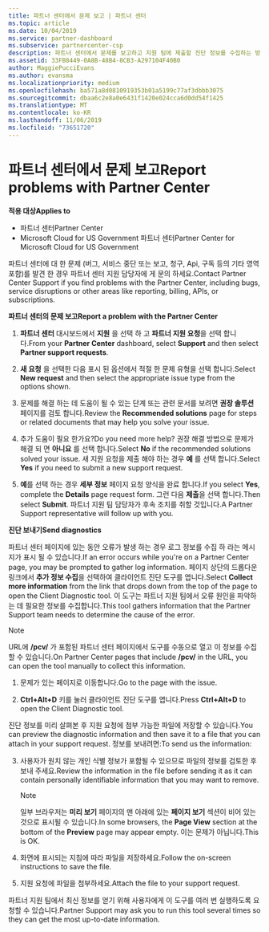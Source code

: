```yaml
---
title: 파트너 센터에서 문제 보고 | 파트너 센터
ms.topic: article
ms.date: 10/04/2019
ms.service: partner-dashboard
ms.subservice: partnercenter-csp
description: 파트너 센터에서 문제를 보고하고 지원 팀에 제출할 진단 정보를 수집하는 방법
ms.assetid: 33FB8449-0A8B-48B4-8CB3-A297104F40B0
author: MaggiePucciEvans
ms.author: evansma
ms.localizationpriority: medium
ms.openlocfilehash: ba571a8d0810919353b01a5199c77af3dbbb3075
ms.sourcegitcommit: dbaa6c2e8a0e6431f1420e024cca6d0dd54f1425
ms.translationtype: MT
ms.contentlocale: ko-KR
ms.lasthandoff: 11/06/2019
ms.locfileid: "73651720"
---
```

# <a name="report-problems-with-partner-center"></a><span data-ttu-id="6dae7-103">파트너 센터에서 문제 보고</span><span class="sxs-lookup"><span data-stu-id="6dae7-103">Report problems with Partner Center</span></span>

<span data-ttu-id="6dae7-104">**적용 대상**</span><span class="sxs-lookup"><span data-stu-id="6dae7-104">**Applies to**</span></span>

- <span data-ttu-id="6dae7-105">파트너 센터</span><span class="sxs-lookup"><span data-stu-id="6dae7-105">Partner Center</span></span>
- <span data-ttu-id="6dae7-106">Microsoft Cloud for US Government 파트너 센터</span><span class="sxs-lookup"><span data-stu-id="6dae7-106">Partner Center for Microsoft Cloud for US Government</span></span>


<span data-ttu-id="6dae7-107">파트너 센터에 대 한 문제 (버그, 서비스 중단 또는 보고, 청구, Api, 구독 등의 기타 영역 포함)를 발견 한 경우 파트너 센터 지원 담당자에 게 문의 하세요.</span><span class="sxs-lookup"><span data-stu-id="6dae7-107">Contact Partner Center Support if you find problems with the Partner Center, including bugs, service disruptions or other areas like reporting, billing, APIs, or subscriptions.</span></span>


<span data-ttu-id="6dae7-108">**파트너 센터의 문제 보고**</span><span class="sxs-lookup"><span data-stu-id="6dae7-108">**Report a problem with the Partner Center**</span></span>

1. <span data-ttu-id="6dae7-109">**파트너 센터** 대시보드에서 **지원** 을 선택 하 고 **파트너 지원 요청**을 선택 합니다.</span><span class="sxs-lookup"><span data-stu-id="6dae7-109">From your **Partner Center** dashboard, select **Support** and then select **Partner support requests**.</span></span>

2. <span data-ttu-id="6dae7-110">**새 요청** 을 선택한 다음 표시 된 옵션에서 적절 한 문제 유형을 선택 합니다.</span><span class="sxs-lookup"><span data-stu-id="6dae7-110">Select **New request** and then select the appropriate issue type from the options shown.</span></span>

3. <span data-ttu-id="6dae7-111">문제를 해결 하는 데 도움이 될 수 있는 단계 또는 관련 문서를 보려면 **권장 솔루션** 페이지를 검토 합니다.</span><span class="sxs-lookup"><span data-stu-id="6dae7-111">Review the **Recommended solutions** page for steps or related documents that may help you solve your issue.</span></span>

4. <span data-ttu-id="6dae7-112">추가 도움이 필요 한가요?</span><span class="sxs-lookup"><span data-stu-id="6dae7-112">Do you need more help?</span></span> <span data-ttu-id="6dae7-113">권장 해결 방법으로 문제가 해결 되 면 **아니요** 를 선택 합니다.</span><span class="sxs-lookup"><span data-stu-id="6dae7-113">Select **No** if the recommended solutions solved your issue.</span></span> <span data-ttu-id="6dae7-114">새 지원 요청을 제출 해야 하는 경우 **예** 를 선택 합니다.</span><span class="sxs-lookup"><span data-stu-id="6dae7-114">Select **Yes** if you need to submit a new support request.</span></span>

5. <span data-ttu-id="6dae7-115">**예**를 선택 하는 경우 **세부 정보** 페이지 요청 양식을 완료 합니다.</span><span class="sxs-lookup"><span data-stu-id="6dae7-115">If you select **Yes**, complete the **Details** page request form.</span></span> <span data-ttu-id="6dae7-116">그런 다음 **제출**을 선택 합니다.</span><span class="sxs-lookup"><span data-stu-id="6dae7-116">Then select **Submit**.</span></span> <span data-ttu-id="6dae7-117">파트너 지원 팀 담당자가 후속 조치를 취할 것입니다.</span><span class="sxs-lookup"><span data-stu-id="6dae7-117">A Partner Support representative will follow up with you.</span></span>

<span data-ttu-id="6dae7-118">**진단 보내기**</span><span class="sxs-lookup"><span data-stu-id="6dae7-118">**Send diagnostics**</span></span>

<span data-ttu-id="6dae7-119">파트너 센터 페이지에 있는 동안 오류가 발생 하는 경우 로그 정보를 수집 하 라는 메시지가 표시 될 수 있습니다.</span><span class="sxs-lookup"><span data-stu-id="6dae7-119">If an error occurs while you're on a Partner Center page, you may be prompted to gather log information.</span></span> <span data-ttu-id="6dae7-120">페이지 상단의 드롭다운 링크에서 **추가 정보 수집**을 선택하여 클라이언트 진단 도구를 엽니다.</span><span class="sxs-lookup"><span data-stu-id="6dae7-120">Select **Collect more information** from the link that drops down from the top of the page to open the Client Diagnostic tool.</span></span> <span data-ttu-id="6dae7-121">이 도구는 파트너 지원 팀에서 오류 원인을 파악하는 데 필요한 정보를 수집합니다.</span><span class="sxs-lookup"><span data-stu-id="6dae7-121">This tool gathers information that the Partner Support team needs to determine the cause of the error.</span></span> 

>[!NOTE]
><span data-ttu-id="6dae7-122">URL에 **/pcv/** 가 포함된 파트너 센터 페이지에서 도구를 수동으로 열고 이 정보를 수집할 수 있습니다.</span><span class="sxs-lookup"><span data-stu-id="6dae7-122">On Partner Center pages that include **/pcv/** in the URL, you can open the tool manually to collect this information.</span></span>

1. <span data-ttu-id="6dae7-123">문제가 있는 페이지로 이동합니다.</span><span class="sxs-lookup"><span data-stu-id="6dae7-123">Go to the page with the issue.</span></span>

2. <span data-ttu-id="6dae7-124">**Ctrl+Alt+D** 키를 눌러 클라이언트 진단 도구를 엽니다.</span><span class="sxs-lookup"><span data-stu-id="6dae7-124">Press **Ctrl+Alt+D** to open the Client Diagnostic tool.</span></span>

<span data-ttu-id="6dae7-125">진단 정보를 미리 살펴본 후 지원 요청에 첨부 가능한 파일에 저장할 수 있습니다.</span><span class="sxs-lookup"><span data-stu-id="6dae7-125">You can preview the diagnostic information and then save it to a file that you can attach in your support request.</span></span> <span data-ttu-id="6dae7-126">정보를 보내려면:</span><span class="sxs-lookup"><span data-stu-id="6dae7-126">To send us the information:</span></span>

3. <span data-ttu-id="6dae7-127">사용자가 원치 않는 개인 식별 정보가 포함될 수 있으므로 파일의 정보를 검토한 후 보내 주세요.</span><span class="sxs-lookup"><span data-stu-id="6dae7-127">Review the information in the file before sending it as it can contain personally identifiable information that you may want to remove.</span></span> 

    >[!NOTE]
    ><span data-ttu-id="6dae7-128">일부 브라우저는 **미리 보기** 페이지의 맨 아래에 있는 **페이지 보기** 섹션이 비어 있는 것으로 표시될 수 있습니다.</span><span class="sxs-lookup"><span data-stu-id="6dae7-128">In some browsers, the **Page View** section at the bottom of the **Preview** page may appear empty.</span></span> <span data-ttu-id="6dae7-129">이는 문제가 아닙니다.</span><span class="sxs-lookup"><span data-stu-id="6dae7-129">This is OK.</span></span>

4. <span data-ttu-id="6dae7-130">화면에 표시되는 지침에 따라 파일을 저장하세요.</span><span class="sxs-lookup"><span data-stu-id="6dae7-130">Follow the on-screen instructions to save the file.</span></span>

5. <span data-ttu-id="6dae7-131">지원 요청에 파일을 첨부하세요.</span><span class="sxs-lookup"><span data-stu-id="6dae7-131">Attach the file to your support request.</span></span>

<span data-ttu-id="6dae7-132">파트너 지원 팀에서 최신 정보를 얻기 위해 사용자에게 이 도구를 여러 번 실행하도록 요청할 수 있습니다.</span><span class="sxs-lookup"><span data-stu-id="6dae7-132">Partner Support may ask you to run this tool several times so they can get the most up-to-date information.</span></span>

